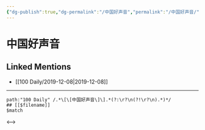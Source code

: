 ```yaml
---
{"dg-publish":true,"dg-permalink":"/中国好声音","permalink":"/中国好声音/","created":"2023-03-30T22:10:59.661+08:00","updated":"2023-03-30T22:11:00.043+08:00"}
---
```


# 中国好声音

## Linked Mentions
- [[100 Daily/2019-12-08\|2019-12-08]]


---

```expander
path:"100 Daily" /.*\[\[中国好声音\]\].*(?:\r?\n(?!\r?\n).*)*/
## [[$filename]]
$match
```

<-->